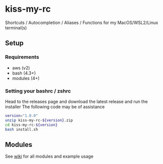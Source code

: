 # kiss-my-rc
Shortcuts / Autocompletion / Aliases / Functions for my MacOS/WSL2/Linux terminal(s)

## Setup

### Requirements

* aws (v2)
* bash (4.3+)
* modules (4+)

### Setting your bashrc / zshrc

Head to the releases page and download the latest release and run the installer
The following code may be of assistance

```bash
version="1.0.0"
unzip kiss-my-rc-${version}.zip
cd kiss-my-rc-${version}
bash install.sh
```

## Modules

See [wiki][wiki] for all modules and example usage

[wiki]: https://github.com/alexiswl/kiss-my-rc/wiki




